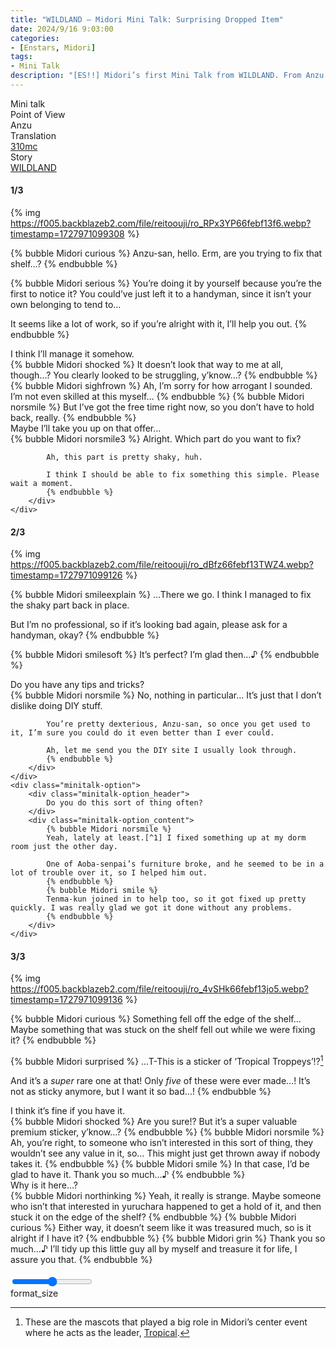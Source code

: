 ```yaml
---
title: "WILDLAND – Midori Mini Talk: Surprising Dropped Item"
date: 2024/9/16 9:03:00
categories:
- [Enstars, Midori]
tags:
- Mini Talk
description: "[ES!!] Midori’s first Mini Talk from WILDLAND. From Anzu’s POV."
---
```

<div class="three-wrapper" style="--storyColor:#5ac189;--storyColor-rgb:90,193,137;--storyColor-h:147.4;--storyColor-s:45.4%;--storyColor-l:55.5%;">
    <div class="info-area">
        <div class="info">
            <div class="info-item characters">
                <div class="label">
                    Mini talk
                </div>
                <div class="value">
					<a href="/categories/Enstars/Midori" character="Midori"></a>
                </div>
            </div>
            <div class="info-item one">
                <div class="label">
                    Point of View
                </div>
                <div class="value">
                    Anzu
                </div>
            </div>
            <div class="info-item two">
                <div class="label">
                    Translation
                </div>
                <div class="value">
                    <a href="/about">310mc</a>
                </div>
            </div>
            <div class="info-item three">
                <div class="label">
                   Story
                </div>
                <div class="value">
                    <a href="/wildland">WILDLAND</a>
                </div>
            </div>
        </div>
    </div>
</div>

<!-- more -->

#### <div mt="rare"></div> 1/3

{% img https://f005.backblazeb2.com/file/reitoouji/ro_RPx3YP66febf13f6.webp?timestamp=1727971099308 %}

{% bubble Midori curious %}
Anzu-san, hello. Erm, are you trying to fix that shelf…?
{% endbubble %}

{% bubble Midori serious %}
You’re doing it by yourself because you’re the first to notice it? You could’ve just left it to a handyman, since it isn’t your own belonging to tend to…

It seems like a lot of work, so if you’re alright with it, I’ll help you out.
{% endbubble %}

<div class="minitalk" character="Anzu">
    <div class="minitalk-option">
        <div class="minitalk-option_header">
            I think I’ll manage it somehow.
        </div>
        <div class="minitalk-option_content">
            {% bubble Midori shocked %}
            It doesn’t look that way to me at all, though…? You clearly looked to be struggling, y’know…?
            {% endbubble %}
            {% bubble Midori sighfrown %}
            Ah, I’m sorry for how arrogant I sounded. I’m not even skilled at this myself…
            {% endbubble %}
            {% bubble Midori norsmile %}
            But I’ve got the free time right now, so you don’t have to hold back, really.
			{% endbubble %}
        </div>
    </div>
    <div class="minitalk-option">
        <div class="minitalk-option_header">
            Maybe I’ll take you up on that offer…
        </div>
        <div class="minitalk-option_content">
            {% bubble Midori norsmile3 %}
            Alright. Which part do you want to fix?

            Ah, this part is pretty shaky, huh.

            I think I should be able to fix something this simple. Please wait a moment.
			{% endbubble %}
        </div>
    </div>
</div>

#### <div mt="rare"></div> 2/3

{% img https://f005.backblazeb2.com/file/reitoouji/ro_dBfz66febf13TWZ4.webp?timestamp=1727971099126 %}

{% bubble Midori smileexplain %}
…There we go. I think I managed to fix the shaky part back in place.

But I’m no professional, so if it’s looking bad again, please ask for a handyman, okay?
{% endbubble %}

{% bubble Midori smilesoft %}
It’s perfect? I’m glad then…♪
{% endbubble %}

<div class="minitalk" character="Anzu">
    <div class="minitalk-option">
        <div class="minitalk-option_header">
            Do you have any tips and tricks?
        </div>
        <div class="minitalk-option_content">
            {% bubble Midori norsmile %}
            No, nothing in particular… It’s just that I don’t dislike doing DIY stuff.

            You’re pretty dexterious, Anzu-san, so once you get used to it, I’m sure you could do it even better than I ever could.

            Ah, let me send you the DIY site I usually look through.
			{% endbubble %}
        </div>
    </div>
    <div class="minitalk-option">
        <div class="minitalk-option_header">
            Do you do this sort of thing often?
        </div>
        <div class="minitalk-option_content">
            {% bubble Midori norsmile %}
            Yeah, lately at least.[^1] I fixed something up at my dorm room just the other day.

            One of Aoba-senpai’s furniture broke, and he seemed to be in a lot of trouble over it, so I helped him out.
            {% endbubble %}
            {% bubble Midori smile %}
            Tenma-kun joined in to help too, so it got fixed up pretty quickly. I was really glad we got it done without any problems.
			{% endbubble %}
        </div>
    </div>
</div>

#### <div mt="rare"></div> 3/3

{% img https://f005.backblazeb2.com/file/reitoouji/ro_4vSHk66febf13jo5.webp?timestamp=1727971099136 %}

{% bubble Midori curious %}
Something fell off the edge of the shelf… Maybe something that was stuck on the shelf fell out while we were fixing it?
{% endbubble %}

{% bubble Midori surprised %}
…T-This is a sticker of ‘Tropical Troppeys’!?[^2]

And it’s a *super* rare one at that! Only *five* of these were ever made…! It’s not as sticky anymore, but I want it so bad…!
{% endbubble %}

<div class="minitalk" character="Anzu">
    <div class="minitalk-option">
        <div class="minitalk-option_header">
            I think it’s fine if you have it.
        </div>
        <div class="minitalk-option_content">
            {% bubble Midori shocked %}
            Are you sure!? But it’s a super valuable premium sticker, y’know…?
            {% endbubble %}
            {% bubble Midori norsmile %}
            Ah, you’re right, to someone who isn’t interested in this sort of thing, they wouldn’t see any value in it, so… This might just get thrown away if nobody takes it.
            {% endbubble %}
            {% bubble Midori smile %}
            In that case, I’d be glad to have it. Thank you so much…♪
			{% endbubble %}
        </div>
    </div>
    <div class="minitalk-option">
        <div class="minitalk-option_header">
            Why is it here…?
        </div>
        <div class="minitalk-option_content">
            {% bubble Midori northinking %}
            Yeah, it really is strange. Maybe someone who isn’t that interested in yuruchara happened to get a hold of it, and then stuck it on the edge of the shelf?
            {% endbubble %}
            {% bubble Midori curious %}
            Either way, it doesn’t seem like it was treasured much, so is it alright if I have it?
            {% endbubble %}
            {% bubble Midori grin %}
            Thank you so much…♪ I’ll tidy up this little guy all by myself and treasure it for life, I assure you that.
			{% endbubble %}
        </div>
    </div>
</div>
<br>
<div class="navigation2">
    <div class="toolbar-wrapper">
        <div class="slider-container">
            <input type="range" min="1" max="5" value="3" class="slider">
        </div>
        <div class="toolbar">
            <a target="_blank" href="/translations" class="home-button" title="Translations Masterlist"><i class="fa fa-home"></i></a>
            <div class="toolbar__section">
                <a id="sliderDrop">
                    <span class="material-icons-round" title="Text Size">format_size</span>
                </a>
            </div>
            <a target="_blank" href="/wildland#Mini-Talks" title="Index"><i class="fa fa-star"></i></a>
            <a href="/wildland/minitalk/midori_2" title="Midori Mini Talk: Peculiar Illustration"><i class="fa fa-arrow-right"></i></a>
            <a href="#top" class="top-arrow" title="Back to Top"><i class="fa fa-arrow-up"></i></a>
        </div>
    </div>
</div>

[^1]: There’s a story about Midori and DIY, called <a href="/lets_try_diy" target="_blank">Let’s Try DIY</a>.
[^2]: These are the mascots that played a big role in Midori’s center event where he acts as the leader, <a href="/tropical" target="_blank">Tropical</a>.